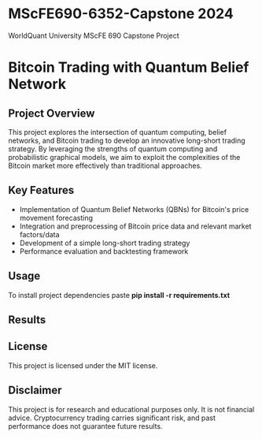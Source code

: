 # MScFE690-6352-Capstone 2024
WorldQuant University MScFE 690 Capstone Project 
# Bitcoin Trading with Quantum Belief Network

## Project Overview

This project explores the intersection of quantum computing, belief networks, and Bitcoin trading to develop an innovative long-short trading strategy. By leveraging the strengths of quantum computing and probabilistic graphical models, we aim to exploit the complexities of the Bitcoin market more effectively than traditional approaches.

## Key Features

- Implementation of Quantum Belief Networks (QBNs) for Bitcoin's price movement forecasting
- Integration and preprocessing of Bitcoin price data and relevant market factors/data
- Development of a simple long-short trading strategy
- Performance evaluation and backtesting framework


## Usage
To install project dependencies paste **pip install -r requirements.txt**


## Results


## License

This project is licensed under the MIT license.

## Disclaimer

This project is for research and educational purposes only. It is not financial advice. Cryptocurrency trading carries significant risk, and past performance does not guarantee future results.
